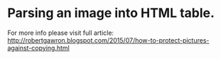 # Parsing an image into HTML table.

For more info please visit full article:
http://robertgawron.blogspot.com/2015/07/how-to-protect-pictures-against-copying.html
